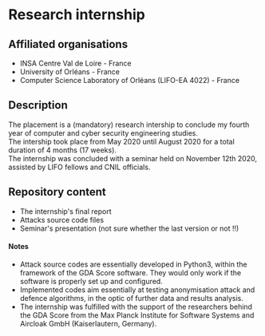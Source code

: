 # Research internship


## Affiliated organisations

- INSA Centre Val de Loire - France
- University of Orléans - France
- Computer Science Laboratory of Orléans (LIFO-EA 4022) - France

## Description

The placement is a (mandatory) research intership to conclude my fourth year of computer and cyber security engineering studies.  
The intership took place from May 2020 until August 2020 for a total duration of 4 months (17 weeks).  
The internship was concluded with a seminar held on November 12<exp>th</exp> 2020, assisted by LIFO fellows and CNIL officials.

## Repository content

- The internship's final report
- Attacks source code files
- Seminar's presentation (not sure whether the last version or not !!)

#### Notes

- Attack source codes are essentially developed in Python3, within the framework of the GDA Score software. They would only work if the software is properly set up and configured.
- Implemented codes aim essentially at testing anonymisation attack and defence algorithms, in the optic of further data and results analysis.
- The internship was fulfilled with the support of the researchers behind the GDA Score from the Max Planck Institute for Software Systems and Aircloak GmbH (Kaiserlautern, Germany).
